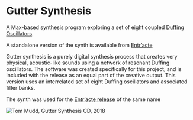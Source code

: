 # Gutter Synthesis
A Max-based synthesis program exploring a set of eight coupled [Duffing Oscillators](https://en.wikipedia.org/wiki/Duffing_equation).

A standalone version of the synth is available from [Entr’acte](https://entracte.co.uk/projects/tom-mudd-e226/)

Gutter synthesis is a purely digital synthesis process that creates very physical, acoustic-like sounds using a network of resonant Duffing oscillators. The software was created specifically for this project, and is included with the release as an equal part of the creative output. This version uses an interrelated set of eight Duffing oscillators and associated filter banks.

The synth was used for the [Entr’acte release](https://entracte.co.uk/projects/tom-mudd-e226/) of the same name

![Tom Mudd, Gutter Synthesis CD, 2018](http://tommudd.co.uk/images/proj_entracte.jpg)
